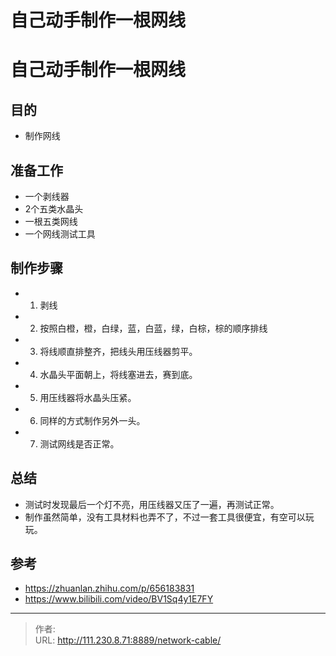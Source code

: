 # 自己动手制作一根网线


<!--more-->
# 自己动手制作一根网线
## 目的
- 制作网线
## 准备工作
- 一个剥线器
- 2个五类水晶头
- 一根五类网线
- 一个网线测试工具

## 制作步骤
- 1. 剥线
- 2. 按照白橙，橙，白绿，蓝，白蓝，绿，白棕，棕的顺序排线
- 3. 将线顺直排整齐，把线头用压线器剪平。
- 4. 水晶头平面朝上，将线塞进去，赛到底。
- 5. 用压线器将水晶头压紧。
- 6. 同样的方式制作另外一头。
- 7. 测试网线是否正常。

## 总结
- 测试时发现最后一个灯不亮，用压线器又压了一遍，再测试正常。
- 制作虽然简单，没有工具材料也弄不了，不过一套工具很便宜，有空可以玩玩。

## 参考
- https://zhuanlan.zhihu.com/p/656183831
- https://www.bilibili.com/video/BV1Sq4y1E7FY


---

> 作者:   
> URL: http://111.230.8.71:8889/network-cable/  

